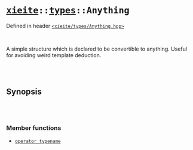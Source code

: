 # [`xieite`](../../README.md)`::`[`types`](../../docs/types.md)`::Anything`
Defined in header [`<xieite/types/Anything.hpp>`](../../include/xieite/types/Anything.hpp)

<br/>

A simple structure which is declared to be convertible to anything. Useful for avoiding weird template deduction.

<br/><br/>

## Synopsis

<br/><br/>

### Member functions
- [`operator typename`](../../docs/types/Anything/operatorCast.md)
